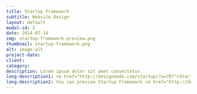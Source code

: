 ```yaml
---
title: Startup Framework
subtitle: Website Design
layout: default
modal-id: 5
date: 2014-07-14
img: startup-framework-preview.png
thumbnail: startup-framework.png
alt: image-alt
project-date:
client:
category:
description: Lorem ipsum dolor sit amet consectetur.
long-description1: <a href="http://designmodo.com/startup/?u=787">Startup Framework</a> is a website builder for professionals. Startup Framework contains components and complex blocks (PSD+HTML Bootstrap themes and templates) which can easily be integrated into almost any design. All of these components are made in the same style, and can easily be integrated into projects, allowing you to create hundreds of solutions for your future projects. 
long-description2: You can preview Startup Framework <a href="http://designmodo.com/startup/?u=787">here</a>.
---
```

